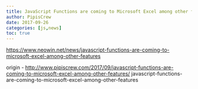 ```yaml
---
title: JavaScript Functions are coming to Microsoft Excel among other features
author: PipisCrew
date: 2017-09-26
categories: [js,news]
toc: true
---
```


https://www.neowin.net/news/javascript-functions-are-coming-to-microsoft-excel-among-other-features

origin - http://www.pipiscrew.com/2017/09/javascript-functions-are-coming-to-microsoft-excel-among-other-features/ javascript-functions-are-coming-to-microsoft-excel-among-other-features